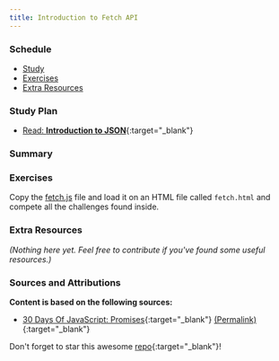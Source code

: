 ```yaml
---
title: Introduction to Fetch API
---
```


### Schedule

  - [Study](#study-plan-NN)
  - [Exercises](#exercises-NN)
  - [Extra Resources](#extra-resources-NN)

### Study Plan

<!-- TODO: Keep this structure and create SGEN feature for link creation of units/modules -->
- [Read: **Introduction to JSON**](../modules/javascript/web_apis/fetch/30-days-of-javascript/index.md){:target="_blank"}

### Summary

### Exercises

  Copy the [fetch.js](./exercises/fetch.js) file and load it on an HTML file called `fetch.html` and compete all the challenges found inside.

### Extra Resources

  _(Nothing here yet. Feel free to contribute if you've found some useful resources.)_

### Sources and Attributions

  **Content is based on the following sources:**

  - [30 Days Of JavaScript: Promises](https://github.com/in-tech-gration/30-Days-Of-JavaScript/blob/master/18_Day_Promises/18_day_promises.md){:target="_blank"} [(Permalink)](https://github.com/in-tech-gration/30-Days-Of-JavaScript/blob/55d8e3dbc0410d64c1dc3ea5915e015a7950cf2a/18_Day_Promises/18_day_promises.md){:target="_blank"}

  Don't forget to star this awesome [repo](https://github.com/Asabeneh/30-Days-Of-JavaScript){:target="_blank"}!